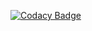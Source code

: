 [![Codacy Badge](https://app.codacy.com/project/badge/Grade/ac9beed958024271877183428552c6d4)](https://www.codacy.com/gh/stepin105197/Online-Selection-Of-Musical-InstrumentCourses-Cpp/dashboard?utm_source=github.com&amp;utm_medium=referral&amp;utm_content=stepin105197/Online-Selection-Of-Musical-InstrumentCourses-Cpp&amp;utm_campaign=Badge_Grade)
